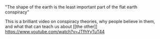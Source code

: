 "The shape of the earth is the least important part of the flat earth conspiracy"

This is a brilliant video on conspiracy theories, why people believe in them, and what that can teach us about [[the other]]
https://www.youtube.com/watch?v=JTfhYyTuT44

